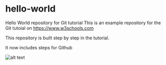 # hello-world
Hello World repository for Git tutorial
This is an example repository for the Git tutoial on https://www.w3schools.com

This repository is built step by step in the tutorial.

It now includes steps for Github

![alt text](file:///C:/1A%20SEM%202/CRASH%20COURSE/GITHUB/git/Data_analytics_project/tie_desc.png)
